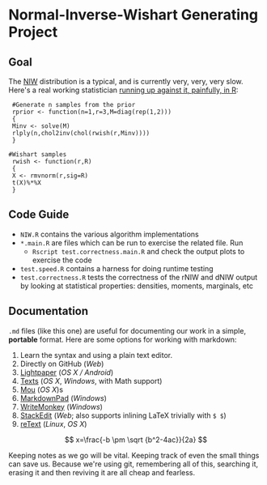 Normal-Inverse-Wishart Generating Project
=========================================

Goal
----

The [NIW](https://en.wikipedia.org/wiki/Normal-inverse-Wishart_distribution) distribution is a typical, and is currently very, very, very slow. Here's a real working statistician [running up against it, painfully, in R](https://dahtah.wordpress.com/2012/03/07/why-an-inverse-wishart-prior-may-not-be-such-a-good-idea/):
```{R}
 #Generate n samples from the prior
 rprior <- function(n=1,r=3,M=diag(rep(1,2)))
 {
 Minv <- solve(M)
 rlply(n,chol2inv(chol(rwish(r,Minv))))
 }
 
#Wishart samples
 rwish <- function(r,R)
 {
 X <- rmvnorm(r,sig=R)
 t(X)%*%X
 }
```


Code Guide
----------------

* `NIW.R` contains the various algorithm implementations
* `*.main.R` are files which can be run to exercise the related file. Run
    * `Rscript test.correctness.main.R` and check the output plots to exercise the code
* `test.speed.R` contains a harness for doing runtime testing
* `test.correctness.R` tests the correctness of the rNIW and dNIW output by looking at statistical properties: densities, moments, marginals, etc


Documentation
--------------

`.md` files (like this one) are useful for documenting our work in a simple, **portable** format.
Here are some options for working with markdown:

1. Learn the syntax and using a plain text editor.
2. Directly on GitHub (_Web_)
3. [Lightpaper](http://clockworkengine.com/lightpaper-mac/) (_OS X / Android_)
3. [Texts](http://www.texts.io/) (_OS X_, _Windows_, with Math support)
3. [Mou](http://mouapp.com/) (_OS X_)s
4. [MarkdownPad](http://www.markdownpad.com/) (_Windows_)
5. [WriteMonkey](http://writemonkey.com/) (_Windows_)
6. [StackEdit](http://stackedit.io/) (_Web_; also supports inlining LaTeX trivially with `$ $`)
7. [reText](http://sourceforge.net/p/retext/home/ReText/) (_Linux_, _OS X_)


$$ x=\frac{-b \pm \sqrt {b^2-4ac}}{2a} $$

Keeping notes as we go will be vital. Keeping track of even the small things can save us. Because we're using git, remembering all of this, searching it, erasing it and then reviving it are all cheap and fearless.